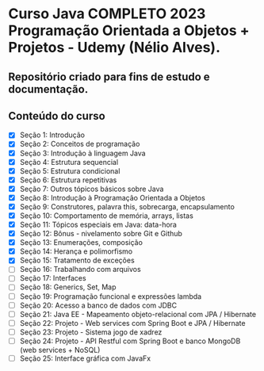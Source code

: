 # Curso Java COMPLETO 2023 Programação Orientada a Objetos + Projetos - Udemy (Nélio Alves).

## Repositório criado para fins de estudo e documentação.

## Conteúdo do curso
- [x] Seção 1: Introdução
- [x] Seção 2: Conceitos de programação
- [x] Seção 3: Introdução à linguagem Java
- [x] Seção 4: Estrutura sequencial
- [x] Seção 5: Estrutura condicional
- [x] Seção 6: Estrutura repetitivas
- [x] Seção 7: Outros tópicos básicos sobre Java
- [x] Seção 8: Introdução à Programação Orientada a Objetos
- [x] Seção 9: Construtores, palavra this, sobrecarga, encapsulamento
- [x] Seção 10: Comportamento de memória, arrays, listas
- [x] Seção 11: Tópicos especiais em Java: data-hora
- [x] Seção 12: Bônus - nivelamento sobre Git e Github
- [x] Seção 13: Enumerações, composição
- [x] Seção 14: Herança e polimorfismo
- [x] Seção 15: Tratamento de exceções
- [ ] Seção 16: Trabalhando com arquivos
- [ ] Seção 17: Interfaces
- [ ] Seção 18: Generics, Set, Map
- [ ] Seção 19: Programação funcional e expressões lambda
- [ ] Seção 20: Acesso a banco de dados com JDBC
- [ ] Seção 21: Java EE - Mapeamento objeto-relacional com JPA / Hibernate
- [ ] Seção 22: Projeto - Web services com Spring Boot e JPA / Hibernate
- [ ] Seção 23: Projeto - Sistema jogo de xadrez
- [ ] Seção 24: Projeto - API Restful com Spring Boot e banco MongoDB (web services + NoSQL)
- [ ] Seção 25: Interface gráfica com JavaFx
